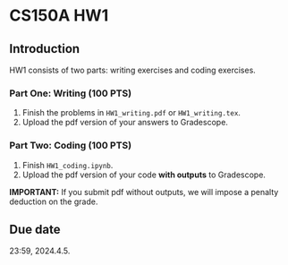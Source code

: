 # CS150A HW1

## Introduction

HW1 consists of two parts: writing exercises and coding exercises.

### Part One: Writing (100 PTS)

1. Finish the problems in `HW1_writing.pdf` or `HW1_writing.tex`.
2. Upload the pdf version of your answers to Gradescope.

### Part Two: Coding (100 PTS)

1. Finish `HW1_coding.ipynb`. 
2. Upload the pdf version of your code **with outputs** to Gradescope.

**IMPORTANT:** If you submit pdf without outputs, we will impose a penalty deduction on the grade.

## Due date

23:59, 2024.4.5.
